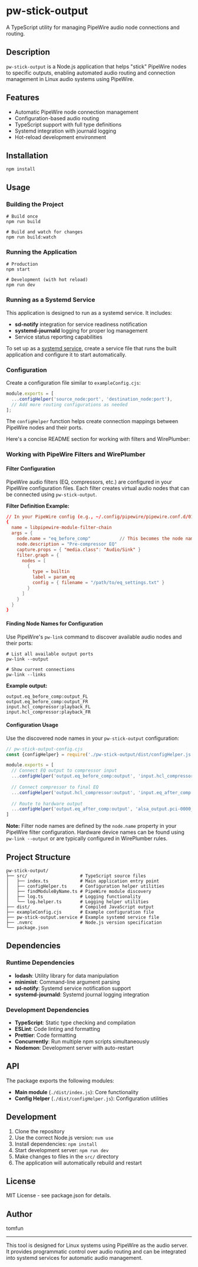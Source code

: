 # pw-stick-output

A TypeScript utility for managing PipeWire audio node connections and routing.

## Description

`pw-stick-output` is a Node.js application that helps "stick" PipeWire nodes to specific outputs, 
enabling automated audio routing and connection management in Linux audio systems using PipeWire.

## Features

- Automatic PipeWire node connection management
- Configuration-based audio routing
- TypeScript support with full type definitions
- Systemd integration with journald logging
- Hot-reload development environment

## Installation

```shell script
npm install
```


## Usage

### Building the Project

```shell script
# Build once
npm run build

# Build and watch for changes
npm run build:watch
```


### Running the Application

```shell script
# Production
npm start

# Development (with hot reload)
npm run dev
```


### Running as a Systemd Service

This application is designed to run as a systemd service. It includes:
- **sd-notify** integration for service readiness notification
- **systemd-journald** logging for proper log management
- Service status reporting capabilities

To set up as a [systemd service](/pw-stick-output.service), create a service file that runs the built application and configure it to start automatically.

### Configuration

Create a configuration file similar to `exampleConfig.cjs`:

```javascript
module.exports = [
  ...configHelper('source_node:port', 'destination_node:port'),
  // Add more routing configurations as needed
];
```

The `configHelper` function helps create connection mappings between PipeWire nodes and their ports.

Here's a concise README section for working with filters and WirePlumber:

### Working with PipeWire Filters and WirePlumber

#### Filter Configuration

PipeWire audio filters (EQ, compressors, etc.) are configured in your PipeWire configuration files. Each filter creates virtual audio nodes that can be connected using `pw-stick-output`.

**Filter Definition Example:**
```conf
// In your PipeWire config (e.g., ~/.config/pipewire/pipewire.conf.d/01-pipewire.conf)
{
  name = libpipewire-module-filter-chain
  args = {
    node.name = "eq_before_comp"           // This becomes the node name for routing
    node.description = "Pre-compressor EQ"
    capture.props = { "media.class": "Audio/Sink" }
    filter.graph = {
      nodes = [
        {
          type = builtin
          label = param_eq
          config = { filename = "/path/to/eq_settings.txt" }
        }
      ]
    }
  }
}
```


#### Finding Node Names for Configuration

Use PipeWire's `pw-link` command to discover available audio nodes and their ports:

```shell script
# List all available output ports
pw-link --output

# Show current connections
pw-link --links
```


**Example output:**
```
output.eq_before_comp:output_FL
output.eq_before_comp:output_FR
input.hcl_compressor:playback_FL
input.hcl_compressor:playback_FR
```


#### Configuration Usage

Use the discovered node names in your `pw-stick-output` configuration:

```javascript
// pw-stick-output-config.cjs
const {configHelper} = require('./pw-stick-output/dist/configHelper.js')

module.exports = [
  // Connect EQ output to compressor input
  ...configHelper('output.eq_before_comp:output', 'input.hcl_compressor:playback'),
  
  // Connect compressor to final EQ
  ...configHelper('output.hcl_compressor:output', 'input.eq_after_comp:playback'),
  
  // Route to hardware output
  ...configHelper('output.eq_after_comp:output', 'alsa_output.pci-0000_01_00.1.hdmi-stereo:playbook'),
]
```


**Note:** Filter node names are defined by the `node.name` property in your PipeWire filter configuration. Hardware device names can be found using `pw-link --output` or are typically configured in WirePlumber rules.

## Project Structure

```
pw-stick-output/
├── src/                    # TypeScript source files
│   ├── index.ts            # Main application entry point
│   ├── configHelper.ts     # Configuration helper utilities
│   ├── findModuleByName.ts # PipeWire module discovery
│   ├── log.ts              # Logging functionality
│   └── log.helper.ts       # Logging helper utilities
├── dist/                   # Compiled JavaScript output
├── exampleConfig.cjs       # Example configuration file
├── pw-stick-output.service # Example systemd service file
├── .nvmrc                  # Node.js version specification
└── package.json
```


## Dependencies

### Runtime Dependencies
- **lodash**: Utility library for data manipulation
- **minimist**: Command-line argument parsing
- **sd-notify**: Systemd service notification support
- **systemd-journald**: Systemd journal logging integration

### Development Dependencies
- **TypeScript**: Static type checking and compilation
- **ESLint**: Code linting and formatting
- **Prettier**: Code formatting
- **Concurrently**: Run multiple npm scripts simultaneously
- **Nodemon**: Development server with auto-restart

## API

The package exports the following modules:

- **Main module** (`./dist/index.js`): Core functionality
- **Config Helper** (`./dist/configHelper.js`): Configuration utilities

## Development

1. Clone the repository
2. Use the correct Node.js version: `nvm use`
3. Install dependencies: `npm install`
4. Start development server: `npm run dev`
5. Make changes to files in the `src/` directory
6. The application will automatically rebuild and restart

## License

MIT License - see package.json for details.

## Author

tomfun

---

This tool is designed for Linux systems using PipeWire as the audio server. It provides programmatic control over audio
 routing and can be integrated into systemd services for automatic audio management.
